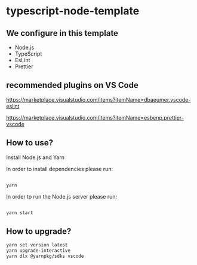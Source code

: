 # typescript-node-template

## We configure in this template

- Node.js
- TypeScript
- EsLint
- Prettier

## recommended plugins on VS Code

<https://marketplace.visualstudio.com/items?itemName=dbaeumer.vscode-eslint>

<https://marketplace.visualstudio.com/items?itemName=esbenp.prettier-vscode>

## How to use?

Install Node.js and Yarn

In order to install dependencies please run:

```bash

yarn

```

In order to run the Node.js server please run:

```bash

yarn start

```

## How to upgrade?


```bash
yarn set version latest
yarn upgrade-interactive
yarn dlx @yarnpkg/sdks vscode

```